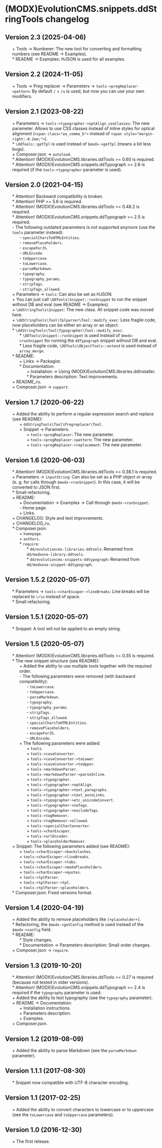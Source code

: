 # (MODX)EvolutionCMS.snippets.ddStringTools changelog


## Version 2.3 (2025-04-06)

* \+ Tools → Numberer: The new tool for converting and formatting numbers (see README → Examples).
* \* README → Examples: HJSON is used for all examples.


## Version 2.2 (2024-11-05)

* \+ Tools → Preg replacer → Parameters → `tools->pregReplacer->pattern`: By default `/` + `/u` is used, but now you can use your own modifiers.


## Version 2.1 (2023-08-22)

* \+ Parameters → `tools->typographer->optAlign_useClasses`: The new parameter. Allows to use CSS classes instead of inline styles for optical alignment (`<span class="oa_comma_b">` instead of `<span style="margin-right:-0.2em;">`).
* \* `\ddTools::getTpl` is used instead of `$modx->getTpl` (means a bit less bugs).
* \+ Composer.json → `autoload`.
* \* Attention! (MODX)EvolutionCMS.libraries.ddTools >= 0.60 is required.
* \* Attention! (MODX)EvolutionCMS.snippets.ddTypograph >= 2.6 is required (if the `tools->typographer` parameter is used).


## Version 2.0 (2021-04-15)

* \* Attention! Backward compatibility is broken.
* \* Attention! PHP >= 5.6 is required.
* \* Attention! (MODX)EvolutionCMS.libraries.ddTools >= 0.48.2 is required.
* \* Attention! (MODX)EvolutionCMS.snippets.ddTypograph >= 2.5 is required.
* \- The following outdated parameters is not supported anymore (use the `tools` parameter instead):
	* \- `specialCharsToHTMLEntities`.
	* \- `removePlaceholders`.
	* \- `escapeForJS`.
	* \- `URLEncode`.
	* \- `toUppercase`.
	* \- `toLowercase`.
	* \- `parseMarkdown`.
	* \- `typography`.
	* \- `typography_params`.
	* \- `stripTags`.
	* \- `stripTags_allowed`.
* \+ Parameters → `tools`: Can also be set as HJSON.
* \+ You can just call `\DDTools\Snippet::runSnippet` to run the snippet without DB and eval (see README → Examples).
* \+ `\ddStringTools\Snippet`: The new class. All snippet code was moved here.
* \+ `\ddStringTools\Tool\Tplparser\Tool::modify_exec`: Less fragile code, now placeholders can be either an array or an object.
* \* `\ddStringTools\Tool\Typographer\Tool::modify_exec`:
	* \* `\DDTools\Snippet::runSnippet` is used instead of `$modx->runSnippet` for running the `ddTypograph` snippet without DB and eval.
	* \* Less fragile code, `\DDTools\ObjectTools::extend` is used instead of `array_merge`.
* \* README:
	* \+ Links → Packagist.
	* \* Documentation:
		* \+ Installation → Using (MODX)EvolutionCMS.libraries.ddInstaller.
		* \* Parameters description: Text improvements.
* \+ README_ru.
* \+ Composer.json → `support`.


## Version 1.7 (2020-06-22)

* \+ Added the ability to perform a regular expression search and replace (see README):
	* \+ `ddStringTools\Tool\Pregreplacer\Tool`.
	* \+ Snippet → Parameters:
		* \+ `tools->pregReplacer`: The new parameter.
		* \+ `tools->pregReplacer->pattern`: The new parameter.
		* \+ `tools->pregReplacer->replacement`: The new parameter.


## Version 1.6 (2020-06-03)

* \* Attention! (MODX)EvolutionCMS.libraries.ddTools >= 0.38.1 is required.
* \+ Parameters → `inputString`: Can also be set as a PHP object or array (e. g. for calls through `$modx->runSnippet`). In this case, it will be converted to JSON first.
* \* Small refactoring.
* \+ README:
	* \+ Documentation → Examples → Call through `$modx->runSnippet`.
	* \- Home page.
	* \+ Links.
* \+ CHANGELOG: Style and text improvements.
* \+ CHANGELOG_ru.
* \* Composer.json:
	* \+ `homepage`.
	* \+ `authors`.
	* \* `require`:
		* \* `dd/evolutioncms-libraries-ddtools`: Renamed from `dd/modxevo-library-ddtools`.
		* \* `dd/evolutioncms-snippets-ddtypograph`: Renamed from `dd/modxevo-snippet-ddtypograph`.


## Version 1.5.2 (2020-05-07)

* \* Parameters → `tools->charEscaper->lineBreaks`: Line breaks will be replaced to `\r\n` instead of space.
* \* Small refactoring.


## Version 1.5.1 (2020-05-07)

* \* Snippet: A tool will not be applied to an empty string.


## Version 1.5 (2020-05-07)

* \* Attention! (MODX)EvolutionCMS.libraries.ddTools >= 0.35 is required.
* \* The new snippet structure (see README):
	* \+ Added the ability to use multiple tools together with the required order.
	* \- The following parameters were removed (with backward compatibility):
		* \- `toLowercase`.
		* \- `toUppercase`.
		* \- `parseMarkdown`.
		* \- `typography`.
		* \- `typography_params`.
		* \- `stripTags`.
		* \- `stripTags_allowed`.
		* \- `specialCharsToHTMLEntities`.
		* \- `removePlaceholders`.
		* \- `escapeForJS`.
		* \- `URLEncode`.
	* \+ The following parameters were added:
		* \+ `tools`.
		* \+ `tools->caseConverter`.
		* \+ `tools->caseConverter->toLower`.
		* \+ `tools->caseConverter->toUpper`.
		* \+ `tools->markdownParser`.
		* \+ `tools->markdownParser->parseInline`.
		* \+ `tools->typographer`.
		* \+ `tools->typographer->optAlign`.
		* \+ `tools->typographer->text_paragraphs`.
		* \+ `tools->typographer->text_autoLinks`.
		* \+ `tools->typographer->etc_unicodeConvert`.
		* \+ `tools->typographer->noTags`.
		* \+ `tools->typographer->excludeTags`.
		* \+ `tools->tagRemover`.
		* \+ `tools->tagRemover->allowed`.
		* \+ `tools->specialCharConverter`.
		* \+ `tools->charEscaper`.
		* \+ `tools->urlEncoder`.
		* \+ `tools->placeholderRemover`.
* \+ Snippet: The following parameters added (see README):
	* \+ `tools->charEscaper->backslashes`.
	* \+ `tools->charEscaper->lineBreaks`.
	* \+ `tools->charEscaper->tabs`.
	* \+ `tools->charEscaper->modxPlaceholders`.
	* \+ `tools->charEscaper->quotes`.
	* \+ `tools->tplParser`.
	* \+ `tools->tplParser->tpl`.
	* \+ `tools->tplParser->placeholders`.
* \* Composer.json: Fixed versions format.


## Version 1.4 (2020-04-19)

* \+ Added the ability to remove placeholders like `[+placeholder+]`.
* \* Refactoring, the `$modx->getConfig` method is used instead of the `$modx->config` field.
* \* README:
	* \* Style changes.
	* \* Documentation → Parameters description: Small order changes.
* \+ Composer.json → `require`.


## Version 1.3 (2019-10-20)

* \* Attention! (MODX)EvolutionCMS.libraries.ddTools >= 0.27 is required (because not tested in older versions).
* \* Attention! (MODX)EvolutionCMS.snippets.ddTypograph >= 2.4 is required if the `typography` parameter is used.
* \+ Added the ability to text typography (see the `typography` parameter).
* \+ README → Documentation:
	* \+ Installation instructions.
	* \+ Parameters description.
	* \+ Examples.
* \+ Composer.json.


## Version 1.2 (2019-08-09)

* \+ Added the ability to parse Markdown (see the `parseMarkdown` parameter).


## Version 1.1.1 (2017-08-30)

* \* Snippet now compatible with UTF-8 character encoding.


## Version 1.1 (2017-02-25)

* \+ Added the ability to convert characters to lowercase or to uppercase (see the `toLowercase` and `toUppercase` parameters).


## Version 1.0 (2016-12-30)

* \+ The first release.


<link rel="stylesheet" type="text/css" href="https://raw.githack.com/DivanDesign/CSS.ddMarkdown/master/style.min.css" />
<style>ul{list-style:none;}</style>